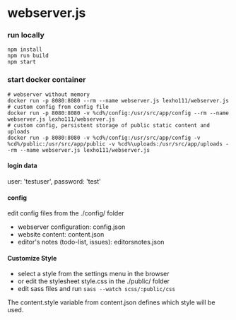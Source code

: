 # webserver.js

### run locally
    npm install
    npm run build
    npm start
### start docker container
    # webserver without memory
    docker run -p 8080:8080 --rm --name webserver.js lexho111/webserver.js
    # custom config from config file
    docker run -p 8080:8080 -v %cd%/config:/usr/src/app/config --rm --name webserver.js lexho111/webserver.js
    # custom config, persistent storage of public static content and uploads
    docker run -p 8080:8080 -v %cd%/config:/usr/src/app/config -v %cd%/public:/usr/src/app/public -v %cd%\uploads:/usr/src/app/uploads --rm --name webserver.js lexho111/webserver.js

#### login data
user: 'testuser', password: 'test'

#### config
edit config files from the ./config/ folder
- webserver configuration: config.json
- website content: content.json
- editor's notes (todo-list, issues): editorsnotes.json

#### Customize Style
- select a style from the settings menu in the browser
- or edit the stylesheet style.css in the ./public/ folder
- edit sass files and run ```sass --watch scss/:public/css```

The content.style variable from content.json defines which style will be used.
